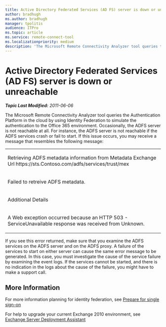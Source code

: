 ```yaml
---
title: Active Directory Federated Services (AD FS) server is down or unreachable
author: bradhugh
ms.author: bradhugh
manager: tpolitis
audience: ITPro 
ms.topic: article 
ms.service: remote-connect-tool
ms.localizationpriority: medium
description: 'The Microsoft Remote Connectivity Analyzer tool queries the Authentication Platform in the cloud by using Identity Federation to simulate the authentication to the Office 365 environment. Occasionally, the ADFS server is not reachable, and you receive an error message.'
---
```




# Active Directory Federated Services (AD FS) server is down or unreachable



_**Topic Last Modified:** 2011-06-06_

<div id="sectionSection0" class="section">

The Microsoft Remote Connectivity Analyzer tool queries the Authentication Platform in the cloud by using Identity Federation to simulate the authentication to the Office 365 environment. Occasionally, the ADFS server is not reachable at all. For instance, the ADFS server is not reachable if the ADFS services crash or fail to start. If this issue occurs, you may receive a message that resembles the following message:


<table>
<colgroup>
<col/>
</colgroup>
<tbody>
<tr class="odd">
<td><p>Retrieving ADFS metadata information from Metadata Exchange Url https://sts.Contoso.com/adfs/services/trust/mex</p></td>
</tr>
<tr class="even">
<td><p>Failed to retreive ADFS metadata.</p></td>
</tr>
<tr class="odd">
<td><p>Additional Details</p></td>
</tr>
<tr class="even">
<td><p>A Web exception occurred because an HTTP 503 - ServiceUnavailable response was received from Unknown.</p></td>
</tr>
</tbody>
</table>

If you see this error returned, make sure that you examine the ADFS services on the ADFS server and on the ADFS proxy. A failure of the services to start on either server can cause the same error message to be generated. In this case, you must investigate the cause of the service failure by examining the event logs. If the services cannot be started, and there is no indication in the logs about the cause of the failure, you might have to make a support call.

<div>

## More Information

For more information planning for identity federation, see [Prepare for single sign-on](https://onlinehelp.microsoft.com/office365-enterprises/ff652540.aspx)

For help to upgrade your current Exchange 2010 environment, see [Exchange Server Deployment Assistant](https://technet.microsoft.com/exdeploy2010/default.aspx)

</div>

</div>

</div>

<span> </span>

</div>

</div>

</div>

